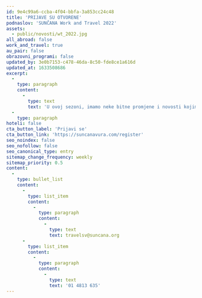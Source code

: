 ```yaml
---
id: 9e4c99a6-ccba-4f04-bbfa-3a853cc24c48
title: 'PRIJAVE SU OTVORENE'
podnaslov: 'SUNČANA Work and Travel 2022'
assets:
  - public/novosti/wt_2022.jpg
all_abroad: false
work_and_travel: true
au_pair: false
obrazovni_programi: false
updated_by: 3e0b7153-c478-46da-8c50-fde8ce1a616d
updated_at: 1633508686
excerpt:
  -
    type: paragraph
    content:
      -
        type: text
        text: 'U ovoj sezoni, imamo neke bitne promjene i novosti kojima se veselimo, a nadamo se da će i vama biti zanimljive'
  -
    type: paragraph
hoteli: false
cta_button_label: 'Prijavi se'
cta_button_link: 'https://suncanavura.com/register'
seo_noindex: false
seo_nofollow: false
seo_canonical_type: entry
sitemap_change_frequency: weekly
sitemap_priority: 0.5
content:
  -
    type: bullet_list
    content:
      -
        type: list_item
        content:
          -
            type: paragraph
            content:
              -
                type: text
                text: travelsv@suncana.org
      -
        type: list_item
        content:
          -
            type: paragraph
            content:
              -
                type: text
                text: '01 4813 635'
---
```

